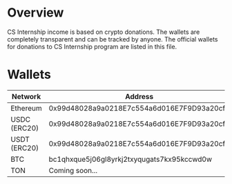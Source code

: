# Overview
CS Internship income is based on crypto donations. The wallets are completely transparent and can be tracked by anyone. The official wallets for donations to CS Internship program are listed in this file.

# Wallets
| Network  | Address | Link |
| --       | --      | -- |
| Ethereum | 0x99d48028a9a0218E7c554a6d016E7F9D93a20cf9        | [etherscan.io](https://etherscan.io/address/0x99d48028a9a0218E7c554a6d016E7F9D93a20cf9)
| USDC (ERC20)     | 0x99d48028a9a0218E7c554a6d016E7F9D93a20cf9        | [etherscan.io](https://etherscan.io/token/0xa0b86991c6218b36c1d19d4a2e9eb0ce3606eb48?a=0x99d48028a9a0218E7c554a6d016E7F9D93a20cf9)
| USDT (ERC20)| 0x99d48028a9a0218E7c554a6d016E7F9D93a20cf9 | [etherscan.io](https://etherscan.io/address/0x99d48028a9a0218E7c554a6d016E7F9D93a20cf9)
| BTC | bc1qhxque5j06gl8yrkj2txyqugats7kx95kccwd0w | [btcscan.org](https://btcscan.org/address/bc1qhxque5j06gl8yrkj2txyqugats7kx95kccwd0w)
| TON | Coming soon...
